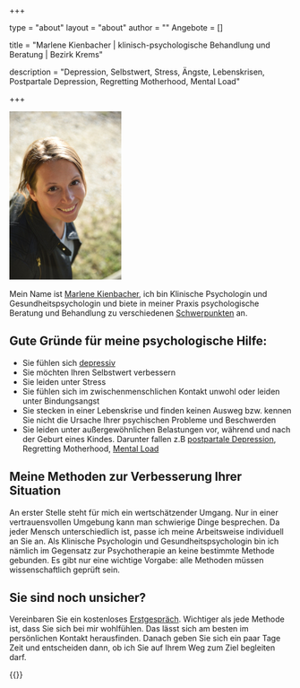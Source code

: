 +++

type = "about"
layout = "about"
author = ""
Angebote = []



title = "Marlene Kienbacher | klinisch-psychologische Behandlung und Beratung | Bezirk Krems"

description = "Depression, Selbstwert, Stress, Ängste, Lebenskrisen, Postpartale Depression, Regretting Motherhood, Mental Load"


+++

![Beschreibungstext](/img/MarleneKienbacher.JPG "Marlene Kienbacher")

Mein Name ist [Marlene Kienbacher](/about), ich bin Klinische Psychologin und Gesundheitspsychologin und biete in meiner Praxis psychologische Beratung und Behandlung zu verschiedenen [Schwerpunkten](/angebot) an.




## Gute Gründe für meine psychologische Hilfe:

* Sie fühlen sich [depressiv](/infodepression)
* Sie möchten Ihren Selbstwert verbessern
* Sie leiden unter Stress
* Sie fühlen sich im zwischenmenschlichen Kontakt unwohl oder leiden unter Bindungsangst
* Sie stecken in einer Lebenskrise und finden keinen Ausweg bzw. kennen Sie nicht die Ursache Ihrer psychischen Probleme und Beschwerden
* Sie leiden unter außergewöhnlichen Belastungen vor, während und nach der Geburt eines Kindes. Darunter fallen z.B [postpartale Depression](/einzelsettingppd), Regretting Motherhood, [Mental Load](/mentalload)


## Meine Methoden zur Verbesserung Ihrer Situation

An erster Stelle steht für mich ein wertschätzender Umgang. Nur in einer vertrauensvollen Umgebung kann man schwierige Dinge besprechen. Da jeder Mensch unterschiedlich ist, passe ich meine Arbeitsweise individuell an Sie an.
Als Klinische Psychologin und Gesundheitspsychologin bin ich nämlich im Gegensatz zur Psychotherapie an keine bestimmte Methode gebunden. Es gibt nur eine wichtige Vorgabe: alle Methoden müssen wissenschaftlich geprüft sein.

## Sie sind noch unsicher?

Vereinbaren Sie ein kostenloses [Erstgespräch](/contact). Wichtiger als jede Methode ist, dass Sie sich bei mir wohlfühlen. Das lässt sich am besten im persönlichen Kontakt herausfinden. Danach geben Sie sich ein paar Tage Zeit und entscheiden dann, ob ich Sie auf Ihrem Weg zum Ziel begleiten darf. 


{{<thtml >}}